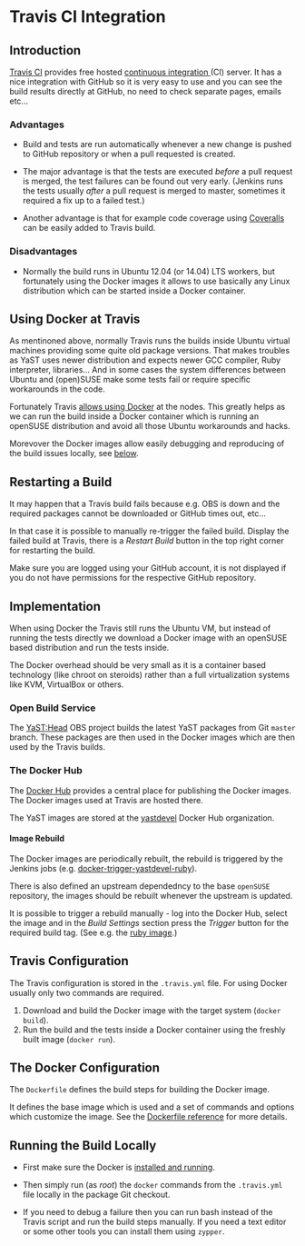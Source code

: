 # Travis CI Integration

## Introduction

[Travis CI](https://travis-ci.org/) provides free hosted [continuous integration
](https://en.wikipedia.org/wiki/Continuous_integration) (CI) server. It has
a nice integration with GitHub so it is very easy to use and you can see the
build results directly at GitHub, no need to check separate
pages, emails etc...


### Advantages

- Build and tests are run automatically whenever a new change is pushed to GitHub
  repository or when a pull requested is created.

- The major advantage is that the tests are executed *before* a pull request
  is merged, the test failures can be found out very early. (Jenkins runs the tests
  usually *after* a pull request is merged to master, sometimes it required a fix up to
  a failed test.)

- Another advantage is that for example code coverage using
  [Coveralls](https://coveralls.io/) can be easily added to Travis build.

### Disadvantages

- Normally the build runs in Ubuntu 12.04 (or 14.04) LTS workers, but fortunately
  using the Docker images it allows to use basically any Linux distribution
  which can be started inside a Docker container.

## Using Docker at Travis

As mentinoned above, normally Travis runs the builds inside Ubuntu virtual machines
providing some quite old package versions. That makes troubles as YaST uses newer
distribution and expects newer GCC compiler, Ruby interpreter, libraries... And
in some cases the system differences between Ubuntu and (open)SUSE make some
tests fail or require specific workarounds in the code.

Fortunately Travis [allows using Docker](https://docs.travis-ci.com/user/docker/)
at the nodes. This greatly helps as we can run the build inside a Docker container
which is running an openSUSE distribution and avoid all those Ubuntu workarounds
and hacks.

Morevover the Docker images allow easily debugging and reproducing of the build
issues locally, see [below](#).

## Restarting a Build

It may happen that a Travis build fails because e.g. OBS is down and the
required packages cannot be downloaded or GitHub times out, etc...

In that case it is possible to manually re-trigger the failed build. Display the
failed build at Travis, there is a *Restart Build* button in the top right corner
for restarting the build.

Make sure you are logged using your GitHub account, it is not displayed if you
do not have permissions for the respective GitHub repository.


## Implementation

When using Docker the Travis still runs the Ubuntu VM, but instead of running
the tests directly we download a Docker image with an openSUSE based distribution
and run the tests inside.

The Docker overhead should be very small as it is a container based technology
(like chroot on steroids) rather than a full virtualization systems like
KVM, VirtualBox or others.

### Open Build Service

The [YaST:Head](https://build.opensuse.org/project/monitor/YaST:Head) OBS project 
builds the latest YaST packages from Git `master` branch. These packages are
then used in the Docker images which are then used by the Travis builds.

### The Docker Hub

The [Docker Hub](https://hub.docker.com/) provides a central place for publishing
the Docker images. The Docker images used at Travis are hosted there.

The YaST images are stored at the [yastdevel](https://hub.docker.com/u/yastdevel/)
Docker Hub organization.

#### Image Rebuild

The Docker images are periodically rebuilt, the rebuild is triggered by the
Jenkins jobs (e.g. [docker-trigger-yastdevel-ruby](
https://ci.opensuse.org/view/Yast/job/docker-trigger-yastdevel-ruby/)).

There is also defined an upstream dependedncy to the base `openSUSE` repository,
the images should be rebuilt whenever the upstream is updated.

It is possible to trigger a rebuild manually - log into the Docker Hub, select the
image and in the *Build Settings* section press the *Trigger* button
for the required build tag. (See e.g. the [ruby image](
https://hub.docker.com/r/yastdevel/ruby/~/settings/automated-builds/).)

## Travis Configuration

The Travis configuration is stored in the `.travis.yml` file. For using Docker
usually only two commands are required.

1. Download and build the Docker image with the target system (`docker build`).
2. Run the build and the tests inside a Docker container using the freshly built
   image (`docker run`).

## The Docker Configuration

The `Dockerfile` defines the build steps for building the Docker image.

It defines the base image which is used and a set of commands and options
which customize the image. See the [Dockerfile reference](
https://docs.docker.com/engine/reference/builder/) for more details.

## Running the Build Locally

- First make sure the Docker is [installed and running](
  https://docs.docker.com/engine/installation/linux/suse/).

- Then simply run (as *root*) the `docker` commands from the `.travis.yml` file
  locally in the package Git checkout.

- If you need to debug a failure then you can run bash instead of the Travis
  script and run the build steps manually. If you need a text editor or some
  other tools you can install them using `zypper`.
